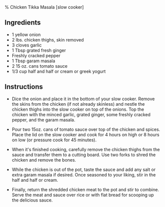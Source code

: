 %  Chicken Tikka Masala [slow cooker]

## Ingredients

- 1 yellow onion 
- 2 lbs. chicken thighs, skin removed 
- 3 cloves garlic 
- 1 Tbsp grated fresh ginger
- Freshly cracked pepper
- 1 Tbsp garam masala 
- 2 15 oz. cans tomato sauce 
- 1/3 cup half and half or cream or greek yogurt

## Instructions

- Dice the onion and place it in the bottom of your slow cooker. Remove the skins from the chicken (if not already skinless) and nestle the chicken thighs into the slow cooker on top of the onions. Top the chicken with the minced garlic, grated ginger, some freshly cracked pepper, and the garam masala.

- Pour two 15oz. cans of tomato sauce over top of the chicken and spices. Place the lid on the slow cooker and cook for 4 hours on high or 8 hours on low (or pressure cook for 45 minutes).

- When it's finished cooking, carefully remove the chicken thighs from the sauce and transfer them to a cutting board. Use two forks to shred the chicken and remove the bones.

- While the chicken is out of the pot, taste the sauce and add any salt or extra garam masala if desired. Once seasoned to your liking, stir in the half and half or cream.

- Finally, return the shredded chicken meat to the pot and stir to combine. Serve the meat and sauce over rice or with flat bread for scooping up the delicious sauce. 
